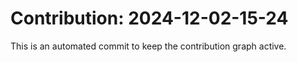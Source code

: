 # Contribution: 2024-12-02-15-24
This is an automated commit to keep the contribution graph active.
